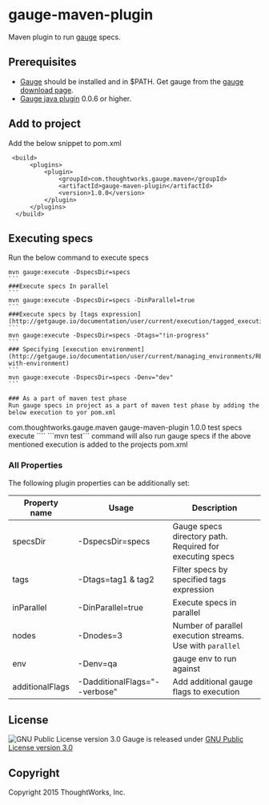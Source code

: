 # gauge-maven-plugin

Maven plugin to run [gauge](http://getgauge.io) specs.

## Prerequisites
* [Gauge](http://getgauge.io) should be installed and in $PATH. Get gauge from the [gauge download page](http://getgauge.io/download.html).
* [Gauge java plugin](https://github.com/getgauge/gauge-java) 0.0.6 or higher.

## Add to project

Add the below snippet to pom.xml

````
 <build>
      <plugins>
          <plugin>
              <groupId>com.thoughtworks.gauge.maven</groupId>
              <artifactId>gauge-maven-plugin</artifactId>
              <version>1.0.0</version>
          </plugin>
      </plugins>
  </build>

````

## Executing specs
Run the below command to execute specs
````
mvn gauge:execute -DspecsDir=specs
```
###Execute specs In parallel
```
mvn gauge:execute -DspecsDir=specs -DinParallel=true
```
###Execute specs by [tags expression](http://getgauge.io/documentation/user/current/execution/tagged_execution.html)
```
mvn gauge:execute -DspecsDir=specs -Dtags="!in-progress"
```
### Specifying [execution environment](http://getgauge.io/documentation/user/current/managing_environments/README.html#executing-with-environment)
```
mvn gauge:execute -DspecsDir=specs -Denv="dev"
```

### As a part of maven test phase
Run gauge specs in project as a part of maven test phase by adding the below execution to yor pom.xml

````
 <build>
      <plugins>
          <plugin>
              <groupId>com.thoughtworks.gauge.maven</groupId>
              <artifactId>gauge-maven-plugin</artifactId>
              <version>1.0.0</version>
              <executions>
                  <execution>
                      <phase>test</phase>
                      <configuration>
                          <specsDir>specs</specsDir>
                      </configuration>
                      <goals>
                          <goal>execute</goal>
                      </goals>
                  </execution>
              </executions>
          </plugin>
        </plugins>
  </build>
````
```mvn test``` command will also run gauge specs if the above mentioned execution is added to the projects pom.xml

### All Properties
The following plugin properties can be additionally set:

|Property name|Usage|Description|
|-------------|-----|-----------|
|specsDir| -DspecsDir=specs| Gauge specs directory path. Required for executing specs|
|tags    | -Dtags=tag1 & tag2 |Filter specs by specified tags expression|
|inParallel| -DinParallel=true | Execute specs in parallel|
|nodes    | -Dnodes=3 | Number of parallel execution streams. Use with ```parallel```|
|env      | -Denv=qa  | gauge env to run against  |
|additionalFlags| -DadditionalFlags="--verbose" | Add additional gauge flags to execution|

## License

![GNU Public License version 3.0](http://www.gnu.org/graphics/gplv3-127x51.png)
Gauge is released under [GNU Public License version 3.0](http://www.gnu.org/licenses/gpl-3.0.txt)

## Copyright

Copyright 2015 ThoughtWorks, Inc.


